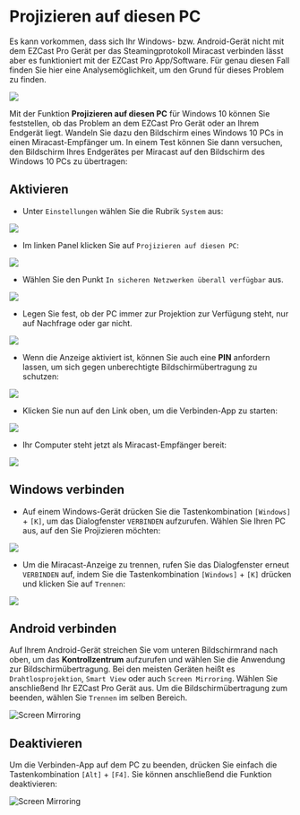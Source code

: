 # Projizieren auf diesen PC

Es kann vorkommen, dass sich Ihr Windows- bzw. Android-Gerät nicht mit dem EZCast Pro Gerät per das Steamingprotokoll Miracast verbinden lässt aber es funktioniert mit der EZCast Pro App/Software. Für genau diesen Fall finden Sie hier eine Analysemöglichkeit, um den Grund für dieses Problem zu finden.

![](/assets/img/miracast.connection.failure.png)

Mit der Funktion **Projizieren auf diesen PC** für Windows 10 können Sie feststellen, ob das Problem an dem EZCast Pro Gerät oder an Ihrem Endgerät liegt. Wandeln Sie dazu den Bildschirm eines Windows 10 PCs in einen Miracast-Empfänger um. In einem Test können Sie dann versuchen, den Bildschirm Ihres Endgerätes per Miracast auf den Bildschirm des Windows 10 PCs zu übertragen:

## Aktivieren

* Unter `Einstellungen` wählen Sie die Rubrik `System` aus:

![](/assets/img/win10.system.png)

* Im linken Panel klicken Sie auf `Projizieren auf diesen PC`:

![](/assets/img/project.to.this.pc.png)

* Wählen Sie den Punkt `In sicheren Netzwerken überall verfügbar` aus.

![](/assets/img/project2PC.availability.png)

* Legen Sie fest, ob der PC immer zur Projektion zur Verfügung steht, nur auf Nachfrage oder gar nicht.

![](/assets/img/project2PC.ask.png)

* Wenn die Anzeige aktiviert ist, können Sie auch eine **PIN** anfordern lassen, um sich gegen unberechtigte Bildschirmübertragung zu schutzen:

![](/assets/img/project2PC.pin.png)

* Klicken Sie nun auf den Link oben, um die Verbinden-App zu starten:

![](/assets/img/project2PC.startapp.png)

* Ihr Computer steht jetzt als Miracast-Empfänger bereit:

![](/assets/img/project2PC.ready.png)

## Windows verbinden

* Auf einem Windows-Gerät drücken Sie die Tastenkombination `[Windows]` + `[K]`, um das Dialogfenster `VERBINDEN` aufzurufen. Wählen Sie Ihren PC aus, auf den Sie Projizieren möchten:

![](/assets/img/project2PC.Windows_Miracast_Select_Device.png)

* Um die Miracast-Anzeige zu trennen, rufen Sie das Dialogfenster erneut `VERBINDEN` auf, indem Sie die Tastenkombination `[Windows]` + `[K]` drücken und klicken Sie auf `Trennen`:

![](/assets/img/project2PC.Windows_Miracast_disconnect.png)

## Android verbinden

Auf Ihrem Android-Gerät streichen Sie vom unteren Bildschirmrand nach oben, um das **Kontrollzentrum** aufzurufen und wählen Sie die Anwendung zur Bildschirmübertragung. Bei den meisten Geräten heißt es `Drahtlosprojektion`, `Smart View` oder auch `Screen Mirroring`. Wählen Sie anschließend Ihr EZCast Pro Gerät aus. Um die Bildschirmübertragung zum beenden, wählen Sie `Trennen` im selben Bereich.

![Screen Mirroring](/assets/img/project2PC.miracast.android.png)


## Deaktivieren

Um die Verbinden-App auf dem PC zu beenden, drücken Sie einfach die Tastenkombination `[Alt]` + `[F4]`. Sie können anschließend die Funktion deaktivieren:

![Screen Mirroring](/assets/img/project2PC.alwaysoff.png)